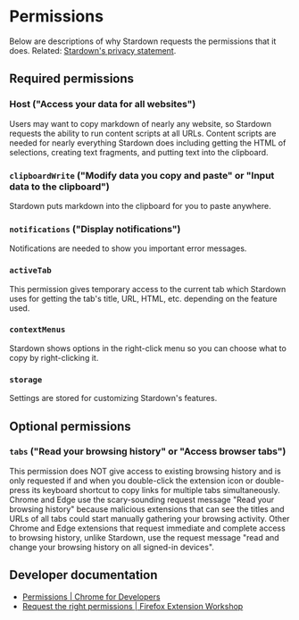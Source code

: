 # Permissions

Below are descriptions of why Stardown requests the permissions that it does. Related: [Stardown's privacy statement](../README.md#privacy).

## Required permissions

### Host ("Access your data for all websites")

Users may want to copy markdown of nearly any website, so Stardown requests the ability to run content scripts at all URLs. Content scripts are needed for nearly everything Stardown does including getting the HTML of selections, creating text fragments, and putting text into the clipboard.

### `clipboardWrite` ("Modify data you copy and paste" or "Input data to the clipboard")

Stardown puts markdown into the clipboard for you to paste anywhere.

### `notifications` ("Display notifications")

Notifications are needed to show you important error messages.

### `activeTab`

This permission gives temporary access to the current tab which Stardown uses for getting the tab's title, URL, HTML, etc. depending on the feature used.

### `contextMenus`

Stardown shows options in the right-click menu so you can choose what to copy by right-clicking it.

### `storage`

Settings are stored for customizing Stardown's features.

## Optional permissions

### `tabs` ("Read your browsing history" or "Access browser tabs")

This permission does NOT give access to existing browsing history and is only requested if and when you double-click the extension icon or double-press its keyboard shortcut to copy links for multiple tabs simultaneously. Chrome and Edge use the scary-sounding request message "Read your browsing history" because malicious extensions that can see the titles and URLs of all tabs could start manually gathering your browsing activity. Other Chrome and Edge extensions that request immediate and complete access to browsing history, unlike Stardown, use the request message "read and change your browsing history on all signed-in devices".

## Developer documentation

- [Permissions | Chrome for Developers](https://developer.chrome.com/docs/extensions/reference/permissions-list)
- [Request the right permissions | Firefox Extension Workshop](https://extensionworkshop.com/documentation/develop/request-the-right-permissions/)
